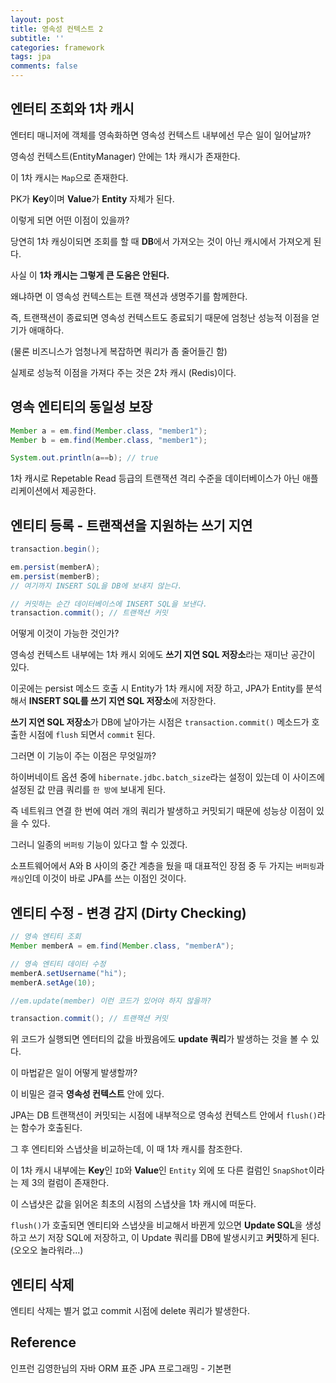 ```yaml
---
layout: post
title: 영속성 컨텍스트 2
subtitle: ''
categories: framework
tags: jpa
comments: false
---
```


## 엔터티 조회와 1차 캐시

엔터티 매니저에 객체를 영속화하면 영속성 컨텍스트 내부에선 무슨 일이 일어날까?

영속성 컨텍스트(EntityManager) 안에는 1차 캐시가 존재한다.

이 1차 캐시는 `Map`으로 존재한다.

PK가 **Key**이며 **Value**가 **Entity** 자체가 된다.

이렇게 되면 어떤 이점이 있을까?

당연히 1차 캐싱이되면 조회를 할 때 **DB**에서 가져오는 것이 아닌 캐시에서 가져오게 된다.

사실 이 **1차 캐시는 그렇게 큰 도움은 안된다.**

왜냐하면 이 영속성 컨텍스트는 트랜 잭션과 생명주기를 함께한다.

즉, 트랜잭션이 종료되면 영속성 컨텍스트도 종료되기 때문에 엄청난 성능적 이점을 얻기가 애매하다.

(물론 비즈니스가 엄청나게 복잡하면 쿼리가 좀 줄어들긴 함)

실제로 성능적 이점을 가져다 주는 것은 2차 캐시 (Redis)이다.

## 영속 엔티티의 동일성 보장

```java
Member a = em.find(Member.class, "member1");
Member b = em.find(Member.class, "member1");

System.out.println(a==b); // true
```

1차 캐시로 Repetable Read 등급의 트랜잭션 격리 수준을 데이터베이스가 아닌 애플리케이션에서 제공한다.

## 엔티티 등록 - 트랜잭션을 지원하는 쓰기 지연

```java
transaction.begin();

em.persist(memberA);
em.persist(memberB);
// 여기까지 INSERT SQL을 DB에 보내지 않는다.

// 커밋하는 순간 데이터베이스에 INSERT SQL을 보낸다.
transaction.commit(); // 트랜잭션 커밋
```

어떻게 이것이 가능한 것인가?

영속성 컨텍스트 내부에는 1차 캐시 외에도 **쓰기 지연 SQL 저장소**라는 재미난 공간이 있다.

이곳에는 persist 메소드 호출 시 Entity가 1차 캐시에 저장 하고, JPA가 Entity를 분석해서 **INSERT SQL를 쓰기 지연 SQL 저장소**에 저장한다.

**쓰기 지연 SQL 저장소**가 DB에 날아가는 시점은 `transaction.commit()` 메소드가 호출한 시점에 `flush` 되면서 `commit` 된다.

그러면 이 기능이 주는 이점은 무엇일까?

하이버네이트 옵션 중에 `hibernate.jdbc.batch_size`라는 설정이 있는데 이 사이즈에 설정된 값 만큼 쿼리를 `한 방에` 보내게 된다.

즉 네트워크 연결 한 번에 여러 개의 쿼리가 발생하고 커밋되기 때문에 성능상 이점이 있을 수 있다.

그러니 일종의 `버퍼링` 기능이 있다고 할 수 있겠다.

소프트웨어에서 A와 B 사이의 중간 계층을 뒀을 때 대표적인 장점 중 두 가지는 `버퍼링`과 `캐싱`인데 이것이 바로 JPA를 쓰는 이점인 것이다.

## 엔티티 수정 - 변경 감지 (Dirty Checking)

```java
// 영속 엔티티 조회
Member memberA = em.find(Member.class, "memberA");

// 영속 엔티티 데이터 수정
memberA.setUsername("hi");
memberA.setAge(10);

//em.update(member) 이런 코드가 있어야 하지 않을까?

transaction.commit(); // 트랜잭션 커밋
```

위 코드가 실행되면 엔터티의 값을 바꿨음에도 **update 쿼리**가 발생하는 것을 볼 수 있다.

이 마법같은 일이 어떻게 발생할까?

이 비밀은 결국 **영속성 컨텍스트** 안에 있다.

JPA는 DB 트랜잭션이 커밋되는 시점에 내부적으로 영속성 컨텍스트 안에서 `flush()`라는 함수가 호출된다.

그 후 엔티티와 스냅샷을 비교하는데, 이 때 1차 캐시를 참조한다.

이 1차 캐시 내부에는 **Key**인 `ID`와 **Value**인 `Entity` 외에 또 다른 컬럼인 `SnapShot`이라는 제 3의 컬럼이 존재한다.

이 스냅샷은 값을 읽어온 최초의 시점의 스냅샷을 1차 캐시에 떠둔다.

`flush()`가 호출되면 엔티티와 스냅샷을 비교해서 바뀐게 있으면 **Update SQL**을 생성하고 쓰기 저장 SQL에 저장하고, 이 Update 쿼리를 DB에 발생시키고 **커밋**하게 된다. (오오오 놀라워라...)

## 엔티티 삭제

엔티티 삭제는 별거 없고 commit 시점에 delete 쿼리가 발생한다.

## Reference

인프런 김영한님의 자바 ORM 표준 JPA 프로그래밍 - 기본편
